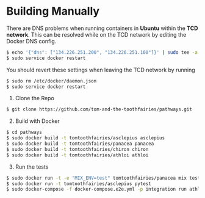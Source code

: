 # Building Manually

There are DNS problems when running containers in **Ubuntu** within the **TCD
network**. This can be resolved while on the TCD network by editing the Docker
DNS config.

```bash
$ echo '{"dns": ["134.226.251.200", "134.226.251.100"]}' | sudo tee -a /etc/docker/daemon.json
$ sudo service docker restart
```

You should revert these settings when leaving the TCD network by running

```bash
$ sudo rm /etc/docker/daemon.json
$ sudo service docker restart
```

1. Clone the Repo

 ```bash
 $ git clone https://github.com/tom-and-the-toothfairies/pathways.git
 ```

2. Build with Docker

 ```bash
 $ cd pathways
 $ sudo docker build -t tomtoothfairies/asclepius asclepius
 $ sudo docker build -t tomtoothfairies/panacea panacea
 $ sudo docker build -t tomtoothfairies/chiron chiron
 $ sudo docker build -t tomtoothfairies/athloi athloi
 ```

3. Run the tests

 ```bash
 $ sudo docker run -t -e "MIX_ENV=test" tomtoothfairies/panacea mix test
 $ sudo docker run -t tomtoothfairies/asclepius pytest
 $ sudo docker-compose -f docker-compose.e2e.yml -p integration run athloi; sudo docker-compose -f docker-compose.e2e.yml -p integration down
 ```
